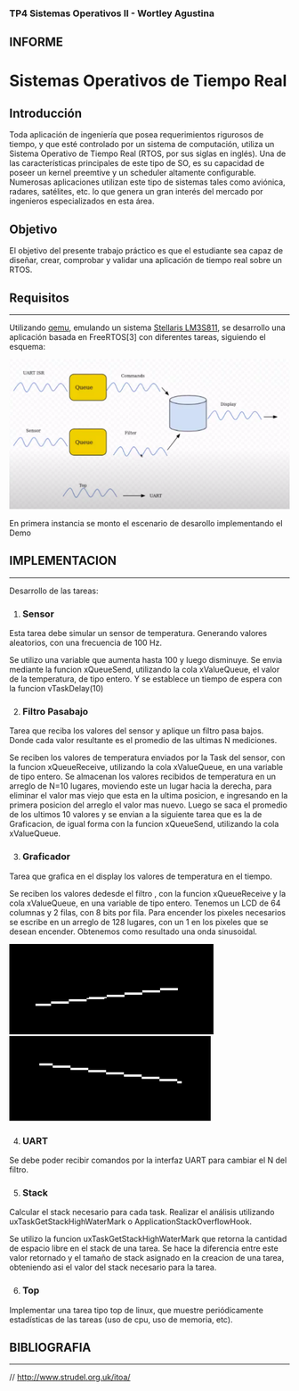 ### TP4 Sistemas Operativos II - Wortley Agustina
## INFORME
# Sistemas Operativos de Tiempo Real

## Introducción
Toda aplicación de ingenierı́a que posea requerimientos rigurosos de tiempo, y que esté controlado por un sistema de computación, utiliza un Sistema Operativo de Tiempo Real (RTOS, por sus siglas en inglés). Una de las caracterı́sticas principales de este tipo de SO, es su capacidad de poseer un kernel preemtive y un scheduler altamente configurable. Numerosas aplicaciones utilizan este tipo
de sistemas tales como aviónica, radares, satélites, etc. lo que genera un gran interés del mercado por ingenieros especializados en esta área.


## Objetivo
El objetivo del presente trabajo práctico es que el estudiante sea capaz de
diseñar, crear, comprobar y validar una aplicación de tiempo real sobre un
RTOS.

## Requisitos
-----------
Utilizando [qemu][quemu], emulando un sistema [Stellaris LM3S811][Stellaris], se desarrollo una aplicación basada en FreeRTOS[3] con diferentes tareas, siguiendo el esquema:

![esquema](esquema.png)

En primera instancia se monto el escenario de desarollo implementando el Demo

## IMPLEMENTACION
-----
Desarrollo de las tareas:

1. ### **Sensor**
Esta tarea debe simular un sensor de temperatura. Generando valores aleatorios, con una frecuencia de 100 Hz.

Se utilizo una variable que aumenta hasta 100 y luego disminuye.
Se envia mediante la funcion xQueueSend, utilizando la cola xValueQueue, el valor de la temperatura, de tipo entero.
Y se establece un tiempo de espera con la funcion vTaskDelay(10)

2. ### **Filtro Pasabajo**
Tarea que reciba los valores del sensor y aplique un filtro pasa bajos. Donde cada valor resultante es el promedio de las ultimas N mediciones.

Se reciben los valores de temperatura enviados por la Task del sensor, con la funcion xQueueReceive, utilizando la cola xValueQueue, en una variable de tipo entero.
Se almacenan los valores recibidos de temperatura en un arreglo de N=10 lugares, moviendo este un lugar hacia la derecha, para eliminar el valor mas viejo que esta en la ultima posicion, e ingresando en la primera posicion del arreglo el valor mas nuevo.
Luego se saca el promedio de los ultimos 10 valores y se envian a la siguiente tarea que es la de Graficacion, de igual forma con la funcion xQueueSend, utilizando la cola xValueQueue.


3. ### **Graficador**
Tarea que grafica en el display los valores de temperatura en el tiempo.

Se reciben los valores dedesde el filtro , con la funcion xQueueReceive y la cola xValueQueue, en una variable de tipo entero.
Tenemos un LCD de 64 columnas y 2 filas, con 8 bits por fila.
Para encender los pixeles necesarios se escribe en un arreglo de 128 lugares, con un 1 en los pixeles que se desean encender.
Obtenemos como resultado una onda sinusoidal.

![graficador](grafica1.png)
![graficador](grafica2.png)

4. ### **UART**
Se debe poder recibir comandos por la interfaz UART para cambiar el N del filtro.

5. ### **Stack**
Calcular el stack necesario para cada task. Realizar el análisis utilizando uxTaskGetStackHighWaterMark o  ApplicationStackOverflowHook.

Se utilizo la funcion uxTaskGetStackHighWaterMark que retorna la cantidad de espacio libre en el stack de una tarea.
Se hace la diferencia entre este valor retornado y el tamaño de stack asignado en la creacion de una tarea, obteniendo asi el valor del stack necesario para la tarea.

6. ### **Top**
Implementar una tarea tipo top de linux, que muestre periódicamente estadı́sticas de las tareas (uso de cpu, uso de memoria, etc).



## BIBLIOGRAFIA
---





[quemu]: www.qemu.org
[Stellaris]: https://www.ti.com/lit/ds/symlink/lm3s811.pdf?ts=1623261610050refurl=httpshttps://www.freertos.org/


// http://www.strudel.org.uk/itoa/